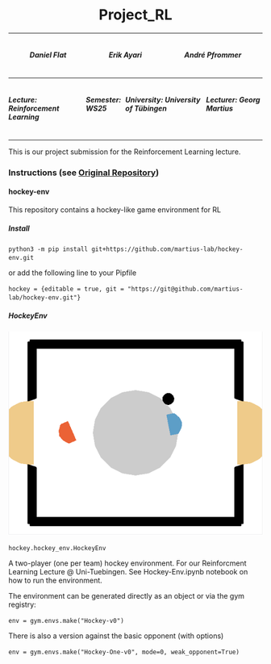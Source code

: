 <h1 style="text-align: center">Project_RL</h1>

---

<div style="display: flex; justify-content: space-around;">
    <h5>Daniel Flat</h5>
    <h5>Erik Ayari</h5>
    <h5>André Pfrommer</h5>
</div>

---

<div style="display: flex; justify-content: space-around;">
    <h5>Lecture: Reinforcement Learning</h5>
    <h5>Semester: WS25</h5>
    <h5>University: University of Tübingen</h5>
    <h5>Lecturer: Georg Martius</h5>
    </h5>
</div>

---

This is our project submission for the Reinforcement Learning lecture.



### Instructions (see [Original Repository](https://github.com/martius-lab/hockey-env))
#### hockey-env

This repository contains a hockey-like game environment for RL

##### Install

``python3 -m pip install git+https://github.com/martius-lab/hockey-env.git``

or add the following line to your Pipfile

``hockey = {editable = true, git = "https://git@github.com/martius-lab/hockey-env.git"}``


##### HockeyEnv

![Screenshot](assets/hockeyenv1.png)

``hockey.hockey_env.HockeyEnv``

A two-player (one per team) hockey environment.
For our Reinforcment Learning Lecture @ Uni-Tuebingen.
See Hockey-Env.ipynb notebook on how to run the environment.

The environment can be generated directly as an object or via the gym registry:

``env = gym.envs.make("Hockey-v0")``

There is also a version against the basic opponent (with options)

``env = gym.envs.make("Hockey-One-v0", mode=0, weak_opponent=True)``


